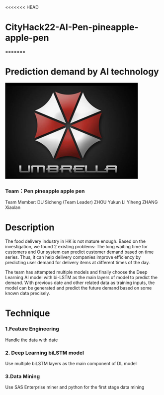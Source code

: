 <<<<<<< HEAD
# CityHack22-AI-Pen-pineapple-apple-pen
=======
# Prediction demand by AI technology
![Umbrella](Umbrella.png)
### Team：Pen pineapple apple pen
Team Member: DU Sicheng (Team Leader)
            ZHOU Yukun
            LI Yiheng
            ZHANG Xiaolan
            
# Description
The food delivery industry in HK is not mature enough. Based on the investigation, we found 2 existing problems: The long waiting time for customers and
Our system can predict customer demand based on time series. Thus, it can help delivery companies improve efficiency by predicting user demand for delivery items at different times of the day. 
 
The team has attempted multiple models and finally choose the Deep Learning AI model with bi-LSTM as the main layers of model to predict the demand. With previous date and other related data as training inputs, the model can be generated and predict the future demand based on some known data precisely.

# Technique
### 1.Feature Engineering
Handle the data with date 
### 2. Deep Learning biLSTM model
Use multiple biLSTM layers as the main component of DL model
### 3.Data Mining
Use SAS Enterprise miner and python for the first stage data mining
